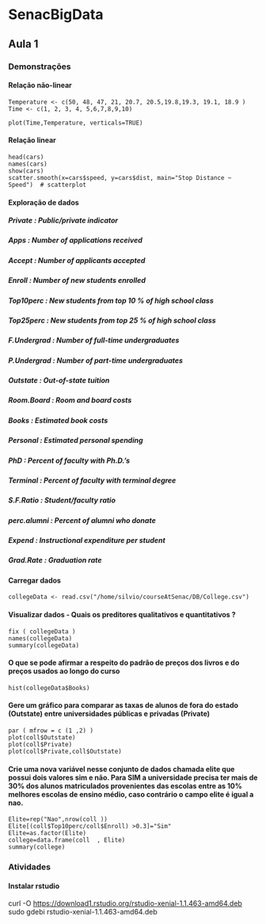 # SenacBigData

## Aula 1

### Demonstrações

#### Relação não-linear

```
Temperature <- c(50, 48, 47, 21, 20.7, 20.5,19.8,19.3, 19.1, 18.9 )
Time <- c(1, 2, 3, 4, 5,6,7,8,9,10)

plot(Time,Temperature, verticals=TRUE)
```

#### Relação linear

```
head(cars) 
names(cars) 
show(cars) 
scatter.smooth(x=cars$speed, y=cars$dist, main="Stop Distance ~ Speed")  # scatterplot
```

#### Exploração de dados

##### Private : Public/private indicator
##### Apps : Number of applications received
##### Accept : Number of applicants accepted
##### Enroll : Number of new students enrolled
##### Top10perc : New students from top 10 % of high school class
##### Top25perc : New students from top 25 % of high school class
##### F.Undergrad : Number of full-time undergraduates
##### P.Undergrad : Number of part-time undergraduates
##### Outstate : Out-of-state tuition
##### Room.Board : Room and board costs
##### Books : Estimated book costs
##### Personal : Estimated personal spending
##### PhD : Percent of faculty with Ph.D.’s
##### Terminal : Percent of faculty with terminal degree
##### S.F.Ratio : Student/faculty ratio
##### perc.alumni : Percent of alumni who donate
##### Expend : Instructional expenditure per student
##### Grad.Rate : Graduation rate

#### Carregar dados

```
collegeData <- read.csv("/home/silvio/courseAtSenac/DB/College.csv")
```

#### Visualizar dados - Quais os preditores qualitativos e quantitativos ?
```
fix ( collegeData )
names(collegeData)
summary(collegeData)
```
  
#### O que se pode afirmar a respeito do padrão de preços dos livros e do preços usados ao longo do curso
```
hist(collegeData$Books)
```

#### Gere um gráfico para comparar as taxas de alunos de fora do estado (Outstate) entre universidades públicas e privadas (Private)
```
par ( mfrow = c (1 ,2) )
plot(coll$Outstate)
plot(coll$Private)
plot(coll$Private,coll$Outstate)
```

#### Crie uma nova variável nesse conjunto de dados chamada elite que possui dois valores sim e não. Para SIM a universidade precisa ter mais de 30% dos alunos matriculados provenientes das escolas entre as 10% melhores escolas de ensino médio, caso contrário o campo elite é igual a nao. 

```
Elite=rep("Nao",nrow(coll ))
Elite[(coll$Top10perc/coll$Enroll) >0.3]="Sim"
Elite=as.factor(Elite)
college=data.frame(coll  , Elite)
summary(college)
```

### Atividades

#### Instalar rstudio
curl -O https://download1.rstudio.org/rstudio-xenial-1.1.463-amd64.deb
sudo gdebi rstudio-xenial-1.1.463-amd64.deb 
